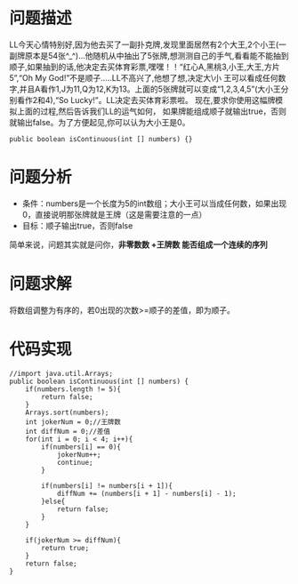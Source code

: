 # 问题描述
LL今天心情特别好,因为他去买了一副扑克牌,发现里面居然有2个大王,2个小王(一副牌原本是54张^_^)...他随机从中抽出了5张牌,想测测自己的手气,看看能不能抽到顺子,如果抽到的话,他决定去买体育彩票,嘿嘿！！“红心A,黑桃3,小王,大王,方片5”,“Oh My God!”不是顺子.....LL不高兴了,他想了想,决定大\小 王可以看成任何数字,并且A看作1,J为11,Q为12,K为13。上面的5张牌就可以变成“1,2,3,4,5”(大小王分别看作2和4),“So Lucky!”。LL决定去买体育彩票啦。 现在,要求你使用这幅牌模拟上面的过程,然后告诉我们LL的运气如何， 如果牌能组成顺子就输出true，否则就输出false。为了方便起见,你可以认为大小王是0。

```
public boolean isContinuous(int [] numbers) {}
```
# 问题分析
- 条件：numbers是一个长度为5的int数组；大小王可以当成任何数，如果出现0，直接说明那张牌就是王牌（这是需要注意的一点）
- 目标：顺子输出true，否则false

简单来说，问题其实就是问你，**非零数数 +王牌数 能否组成一个连续的序列**
# 问题求解
将数组调整为有序的，若0出现的次数>=顺子的差值，即为顺子。
# 代码实现

```
//import java.util.Arrays;
public boolean isContinuous(int [] numbers) {
    if(numbers.length != 5){
        return false;
    }
    Arrays.sort(numbers);
    int jokerNum = 0;//王牌数
    int diffNum = 0;//差值
    for(int i = 0; i < 4; i++){
        if(numbers[i] == 0){
            jokerNum++;
            continue;
        }
        
        if(numbers[i] != numbers[i + 1]){
            diffNum += (numbers[i + 1] - numbers[i] - 1);
        }else{
            return false;
        }
    }
    
    if(jokerNum >= diffNum){
        return true;
    }
    return false;
}
```
